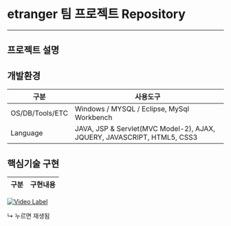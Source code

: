 # etranger 팀 프로젝트 Repository
---------------------------------

## 프로젝트 설명

## 개발환경
구분|사용도구
--|----
OS/DB/Tools/ETC|Windows / MYSQL / Eclipse, MySql Workbench
Language|JAVA, JSP & Servlet(MVC Model-2), AJAX, JQUERY, JAVASCRIPT, HTML5, CSS3

## 핵심기술 구현
구분|구현내용
------------|----



[![Video Label](http://img.youtube.com/vi/GUoib3zluGI/0.jpg)](https://youtu.be/GUoib3zluGI?t=37)

↳ 누르면 재생됨
